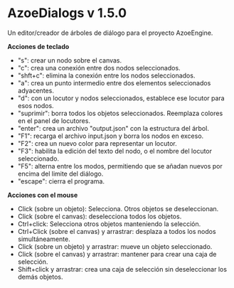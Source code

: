 # AzoeDialogs v 1.5.0
Un editor/creador de árboles de diálogo para el proyecto AzoeEngine.


**Acciones de teclado**
 - "s": crear un nodo sobre el canvas.
 - "c": crea una conexión entre dos nodos seleccionados. 
 - "shft+c": elimina la conexión entre los nodos seleccionados.
 - "a": crea un punto intermedio entre dos elementos seleccionados adyacentes.
 - "d": con un locutor y nodos seleccionados, establece ese locutor para esos nodos.
 - "suprimir": borra todos los objetos seleccionados. Reemplaza colores en el panel de locutores.
 - "enter": crea un archivo "output.json" con la estructura del árbol.
 - "F1": recarga el archivo input.json y borra los nodos en exceso.
 - "F2": crea un nuevo color para representar un locutor.
 - "F3": habilita la edición del texto del nodo, o el nombre del locutor seleccionado.
 - "F5": alterna entre los modos, permitiendo que se añadan nuevos por encima del limite del diálogo.
 - "escape": cierra el programa.

**Acciones con el mouse**
- Click (sobre un objeto): Selecciona. Otros objetos se deseleccionan.
- Click (sobre el canvas): deselecciona todos los objetos.
- Ctrl+click: Selecciona otros objetos manteniendo la selección.
- Ctrl+Click (sobre el canvas) y arrastrar: desplaza a todos los nodos simultáneamente.
- Click (sobre un objeto) y arrastrar: mueve un objeto seleccionado.
- Click (sobre el canvas) y arrastrar: mantener para crear una caja de selección.
- Shift+click y arrastrar: crea una caja de selección sin deseleccionar los demás objetos.
